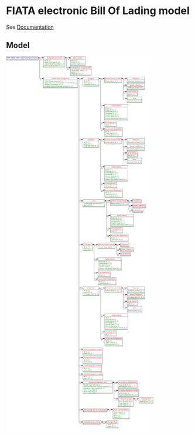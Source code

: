 # FIATA electronic Bill Of Lading model

See [Documentation](https://fiata.github.io/eFBL/schema_doc.html)

## Model

![eFBL Model](docs/model.gif)
